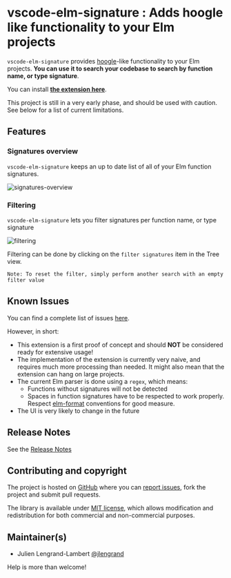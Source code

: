 # vscode-elm-signature : Adds hoogle like functionality to your Elm projects

`vscode-elm-signature` provides [hoogle](https://www.haskell.org/hoogle/)-like functionality to your Elm projects. **You can use it to search your codebase to search by function name, or type signature**.

You can install **[the extension here](https://marketplace.visualstudio.com/items?itemName=jlengrand.vscode-elm-signature)**.

This project is still in a very early phase, and should be used with caution. See below for a list of current limitations.

## Features

### Signatures overview

`vscode-elm-signature` keeps an up to date list of all of your Elm function signatures.

![signatures-overview](images/signature-list.png)

### Filtering

`vscode-elm-signature` lets you filter signatures per function name, or type signature

![filtering](images/filtering.gif)

Filtering can be done by clicking on the `filter signatures` item in the Tree view.

`Note: To reset the filter, simply perform another search with an empty filter value`

## Known Issues

You can find a complete list of issues [here](https://github.com/jlengrand/vscode-elm-signature/issues).

However, in short:

* This extension is a first proof of concept and should **NOT** be considered ready for extensive usage!
* The implementation of the extension is currently very naive, and requires much more processing than needed. It might also mean that the extension can hang on large projects.
* The current Elm parser is done using a `regex`, which means:
    * Functions without signatures will not be detected
    * Spaces in function signatures have to be respected to work properly. Respect [elm-format](https://github.com/avh4/elm-format) conventions for good measure.
* The UI is very likely to change in the future

## Release Notes

See the [Release Notes](CHANGELOG.md)

## Contributing and copyright

The project is hosted on [GitHub](https://github.com/jlengrand/vscode-elm-signature) where you can [report issues](https://github.com/jlengrand/vscode-elm-signature/issues), fork the project and submit pull requests.

The library is available under [MIT license](https://github.com/jlengrand/vscode-elm-signature/blob/master/LICENSE), which allows modification and redistribution for both commercial and non-commercial purposes.

## Maintainer(s)

* Julien Lengrand-Lambert [@jlengrand](https://github.com/jlengrand)

Help is more than welcome!
